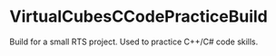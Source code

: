 # VirtualCubesCCodePracticeBuild
Build for a small RTS project. Used to practice C++/C# code skills.
